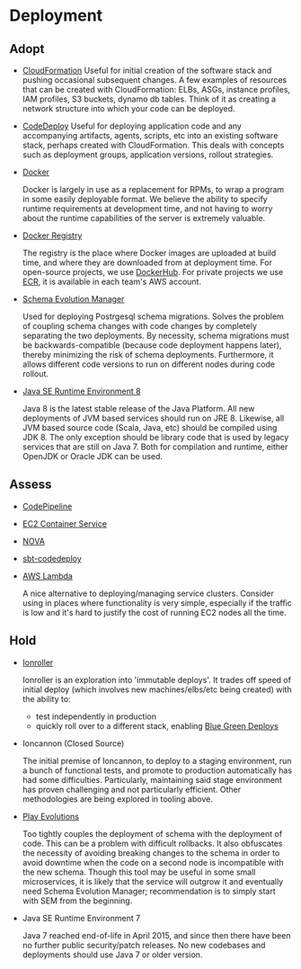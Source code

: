 # Deployment

## Adopt

  - [CloudFormation](http://aws.amazon.com/cloudformation/)
    Useful for initial creation of the software stack and pushing occasional subsequent changes.
    A few examples of resources that can be created with CloudFormation: ELBs,
    ASGs, instance profiles, IAM profiles, S3 buckets, dynamo db tables.
    Think of it as creating a network structure into which your code can be deployed.


  - [CodeDeploy](http://aws.amazon.com/codedeploy/)
    Useful for deploying application code and any accompanying artifacts, agents, scripts, etc
    into an existing software stack, perhaps created with CloudFormation.
    This deals with concepts such as deployment groups, application versions, rollout strategies.


  - [Docker](https://www.docker.com/)

    Docker is largely in use as a replacement for RPMs, to wrap a program in some easily deployable format.
    We believe the ability to specify runtime requirements at development time, and not having to worry about the runtime capabilities of the server is extremely valuable.

  - [Docker Registry](https://docs.docker.com/registry/)

    The registry is the place where Docker images are uploaded at build time, and where they are downloaded from at deployment time. For open-source projects, we use [DockerHub](https://hub.docker.com). For private projects we use [ECR](https://aws.amazon.com/ecr/), it is available in each team's AWS account.

  - [Schema Evolution Manager](https://github.com/gilt/schema-evolution-manager)

    Used for deploying Postrgesql schema migrations. Solves the problem of coupling schema changes with
    code changes by completely separating the two deployments. By necessity, schema migrations must be
    backwards-compatible (because code deployment happens later), thereby minimizing the risk of schema
    deployments. Furthermore, it allows different code versions to run on different nodes during code
    rollout.

  - [Java SE Runtime Environment 8](http://openjdk.java.net/projects/jdk8u/)

    Java 8 is the latest stable release of the Java Platform.  All new deployments of JVM based services should run on JRE 8. Likewise, all JVM based source code (Scala, Java, etc) should be compiled using JDK 8. The only exception should be library code that is used by legacy services that are still on Java 7. Both for compilation and runtime, either OpenJDK or Oracle JDK can be used.

## Assess

  - [CodePipeline ](http://aws.amazon.com/codepipeline/)
  - [EC2 Container Service](http://aws.amazon.com/ecs/)
  - [NOVA](https://github.com/gilt/nova)

  - [sbt-codedeploy](https://github.com/gilt/sbt-codedeploy)

  - [AWS Lambda](http://aws.amazon.com/lambda/)

    A nice alternative to deploying/managing service clusters.
    Consider using in places where functionality is very simple, especially if the traffic is low and it's hard to justify the cost of running EC2 nodes all the time.

## Hold
  - [Ionroller](https://github.com/gilt/ionroller/)

    Ionroller is an exploration into 'immutable deploys'. It trades off speed of initial deploy (which involves new machines/elbs/etc being created) with the ability to:
      - test independently in production
      - quickly roll over to a different stack, enabling [Blue Green Deploys](http://martinfowler.com/bliki/BlueGreenDeployment.html)


  - Ioncannon (Closed Source)

    The initial premise of Ioncannon, to deploy to a staging environment, run a bunch of functional tests, and promote to production automatically has had some difficulties.
    Particularly, maintaining said stage environment has proven challenging and not particularly efficient. Other methodologies are being explored in tooling above.

  - [Play Evolutions](https://www.playframework.com/documentation/2.5.x/Evolutions)

    Too tightly couples the deployment of schema with the deployment of code. This can be a problem with
    difficult rollbacks. It also obfuscates the necessity of avoiding breaking changes to the schema in
    order to avoid downtime when the code on a second node is incompatible with the new schema. Though this tool
    may be useful in some small microservices, it is likely that the service will outgrow it and eventually need
    Schema Evolution Manager; recommendation is to simply start with SEM from the beginning.

  - Java SE Runtime Environment 7

    Java 7 reached end-of-life in April 2015, and since then there have been no further public security/patch releases. No new codebases and deployments should use Java 7 or older version.
